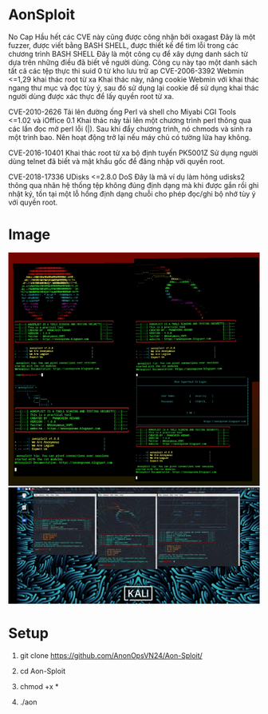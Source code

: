 # AonSploit
No Cap
Hầu hết các CVE này cũng được công nhận bởi oxagast
Đây là một fuzzer, được viết bằng BASH SHELL, được thiết kế để tìm lỗi trong các chương trình BASH SHELL
Đây là một công cụ để xây dựng danh sách từ dựa trên những điều đã biết về người dùng.
Công cụ này tạo một danh sách tất cả các tệp thực thi suid 0 từ kho lưu trữ ap
CVE-2006-3392
Webmin <=1,29 khai thác root từ xa
Khai thác này, nâng cookie Webmin với khai thác ngang thư mục và đọc tùy ý, sau đó sử dụng lại cookie để sử dụng khai thác người dùng được xác thực để lấy quyền root từ xa.

CVE-2010-2626
Tải lên đường ống Perl và shell cho Miyabi CGI Tools <=1.02 và iOffice 0.1
Khai thác này tải lên một chương trình perl thông qua các lần đọc mở perl lỗi (|). Sau khi đẩy chương trình, nó chmods và sinh ra một trình bao. Nên hoạt động trở lại nếu máy chủ có tường lửa hay không.

CVE-2016-10401
Khai thác root từ xa bộ định tuyến PK5001Z
Sử dụng người dùng telnet đã biết và mật khẩu gốc để đăng nhập với quyền root.

CVE-2018-17336
UDisks <=2.8.0 DoS
Đây là mã ví dụ làm hỏng udisks2 thông qua nhãn hệ thống tệp không đúng định dạng mà khi được gắn rồi ghi nhật ký, tồn tại một lỗ hổng định dạng chuỗi cho phép đọc/ghi bộ nhớ tùy ý với quyền root.
# Image
<img src="https://raw.githubusercontent.com/AnonOpsVN24/Aon-Sploit/main/Screenshot_2023-02-02-22-30-24-33.jpg" >
<img src="https://raw.githubusercontent.com/AnonOpsVN24/Aon-Sploit/main/Screenshot_2023-02-02-20-59-19-52_30a42d6a209f6598350fa5f61642e1a9.jpg" >

# Setup

1. git clone https://github.com/AnonOpsVN24/Aon-Sploit/

2. cd Aon-Sploit

3. chmod +x *

4. ./aon
